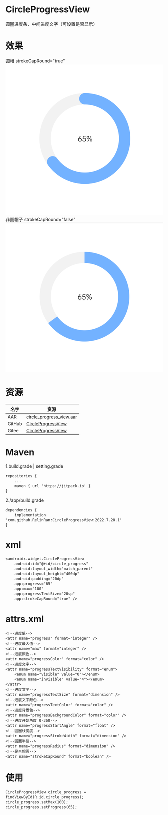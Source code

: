 # CircleProgressView
圆圈进度条、中间进度文字（可设置是否显示）
# 效果
圆帽 strokeCapRound="true"  
![效果](./ic_preview_01.png)
非圆帽子 strokeCapRound="false"  
![效果](./ic_preview_02.png)
# 资源
|名字|资源|
|-|-|
|AAR|[circle_progress_view.aar](https://github.com/RelinRan/CircleProgressView/blob/master/circle_progress_view_2022.7.28.1.aar)|
|GitHub |[CircleProgressView](https://github.com/RelinRan/CircleProgressView)|
|Gitee|[CircleProgressView](https://gitee.com/relin/CircleProgressView)|
# Maven
1.build.grade | setting.grade
```
repositories {
	...
	maven { url 'https://jitpack.io' }
}
```
2./app/build.grade
```
dependencies {
	implementation 'com.github.RelinRan:CircleProgressView:2022.7.28.1'
}
```
# xml
~~~
<androidx.widget.CircleProgressView
    android:id="@+id/circle_progress"
    android:layout_width="match_parent"
    android:layout_height="400dp"
    android:padding="20dp"
    app:progress="65"
    app:max="100"
    app:progressTextSize="20sp"
    app:strokeCapRound="true" />
~~~
# attrs.xml
~~~
<!--进度值-->
<attr name="progress" format="integer" />
<!--进度最大值-->
<attr name="max" format="integer" />
<!--进度颜色-->
<attr name="progressColor" format="color" />
<!--进度文字-->
<attr name="progressTextVisibility" format="enum">
    <enum name="visible" value="0"></enum>
    <enum name="invisible" value="4"></enum>
</attr>
<!--进度文字-->
<attr name="progressTextSize" format="dimension" />
<!--进度文字颜色-->
<attr name="progressTextColor" format="color" />
<!--进度背景色-->
<attr name="progressBackgroundColor" format="color" />
<!--进度开始角度 0-360-->
<attr name="progressStartAngle" format="float" />
<!--圆圈线宽度-->
<attr name="progressStrokeWidth" format="dimension" />
<!--圆圈半径-->
<attr name="progressRadius" format="dimension" />
<!--是否帽圆-->
<attr name="strokeCapRound" format="boolean" />
~~~
# 使用
~~~
CircleProgressView circle_progress = findViewById(R.id.circle_progress);
circle_progress.setMax(100);
circle_progress.setProgress(65);
~~~
